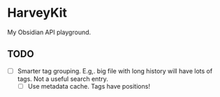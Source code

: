 # HarveyKit

My Obsidian API playground.

## TODO

-   [ ] Smarter tag grouping. E.g,. big file with long history will have lots of tags. Not a useful search entry.
    -   [ ] Use metadata cache. Tags have positions!
